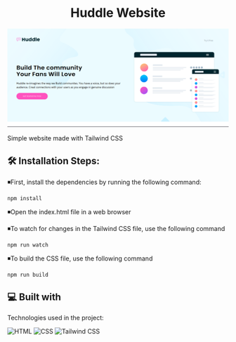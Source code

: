<h1 align="center" id="title">Huddle Website</h1>

<p align="center"><img src="./images/README/website.png" alt="project-image"></p>

<p id="description">Simple website made with Tailwind CSS</p>

<h2>🛠️ Installation Steps:</h2>

<p>◾First, install the dependencies by running the following command:</p>

```
npm install
```

<p>◾Open the index.html file in a web browser</p>

<p>◾To watch for changes in the Tailwind CSS file, use the following command</p>

```
npm run watch
```

<p>◾To build the CSS file, use the following command</p>

```
npm run build
```

  
  
<h2>💻 Built with</h2>

Technologies used in the project:

 <img src="https://imgs.search.brave.com/Zc_VAJ4UJdadHvbDXWhDQYQDoWdW1uKlmwZIaEtJx5s/rs:fit:500:0:0/g:ce/aHR0cHM6Ly9jZG4t/aWNvbnMtcG5nLmZy/ZWVwaWsuY29tLzI1/Ni8xMDUxLzEwNTEy/NzcucG5n" alt="HTML" width="50" height="50">
<img src="https://static-00.iconduck.com/assets.00/file-type-css-icon-1806x2048-r5fwjl3p.png" alt="CSS" width="50" height="50">
<img src="https://cdn.iconscout.com/icon/free/png-256/free-tailwind-css-5285308-4406745.png?f=webp" alt="Tailwind CSS" width="50" height="50">
